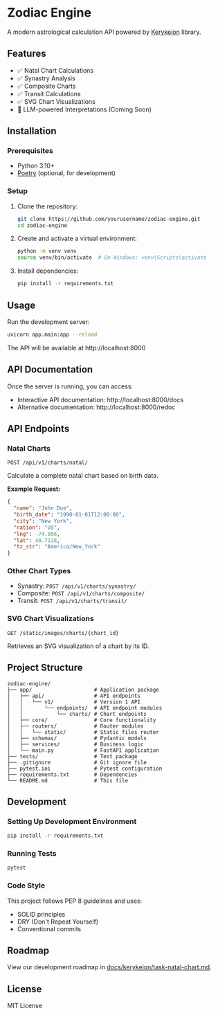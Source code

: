 # Zodiac Engine

A modern astrological calculation API powered by [Kerykeion](https://github.com/giacomobattista/kerykeion) library.

## Features

- ✅ Natal Chart Calculations
- ✅ Synastry Analysis
- ✅ Composite Charts
- ✅ Transit Calculations
- ✅ SVG Chart Visualizations
- 🚧 LLM-powered Interpretations (Coming Soon)

## Installation

### Prerequisites

- Python 3.10+
- [Poetry](https://python-poetry.org/) (optional, for development)

### Setup

1. Clone the repository:
   ```bash
   git clone https://github.com/yourusername/zodiac-engine.git
   cd zodiac-engine
   ```

2. Create and activate a virtual environment:
   ```bash
   python -m venv venv
   source venv/bin/activate  # On Windows: venv\Scripts\activate
   ```

3. Install dependencies:
   ```bash
   pip install -r requirements.txt
   ```

## Usage

Run the development server:

```bash
uvicorn app.main:app --reload
```

The API will be available at http://localhost:8000

## API Documentation

Once the server is running, you can access:

- Interactive API documentation: http://localhost:8000/docs
- Alternative documentation: http://localhost:8000/redoc

## API Endpoints

### Natal Charts

```
POST /api/v1/charts/natal/
```

Calculate a complete natal chart based on birth data.

**Example Request:**

```json
{
  "name": "John Doe",
  "birth_date": "1990-01-01T12:00:00",
  "city": "New York",
  "nation": "US",
  "lng": -74.006,
  "lat": 40.7128,
  "tz_str": "America/New_York"
}
```

### Other Chart Types

- Synastry: `POST /api/v1/charts/synastry/`
- Composite: `POST /api/v1/charts/composite/`
- Transit: `POST /api/v1/charts/transit/`

### SVG Chart Visualizations

```
GET /static/images/charts/{chart_id}
```

Retrieves an SVG visualization of a chart by its ID.

## Project Structure

```
zodiac-engine/
├── app/                    # Application package
│   ├── api/                # API endpoints
│   │   └── v1/             # Version 1 API
│   │       └── endpoints/  # API endpoint modules
│   │           └── charts/ # Chart endpoints
│   ├── core/               # Core functionality
│   ├── routers/            # Router modules
│   │   └── static/         # Static files router
│   ├── schemas/            # Pydantic models
│   ├── services/           # Business logic
│   └── main.py             # FastAPI application
├── tests/                  # Test package
├── .gitignore              # Git ignore file
├── pytest.ini              # Pytest configuration
├── requirements.txt        # Dependencies
└── README.md               # This file
```

## Development

### Setting Up Development Environment

```bash
pip install -r requirements.txt
```

### Running Tests

```bash
pytest
```

### Code Style

This project follows PEP 8 guidelines and uses:
- SOLID principles
- DRY (Don't Repeat Yourself)
- Conventional commits

## Roadmap

View our development roadmap in [docs/kerykeion/task-natal-chart.md](docs/kerykeion/task-natal-chart.md).

## License

MIT License 